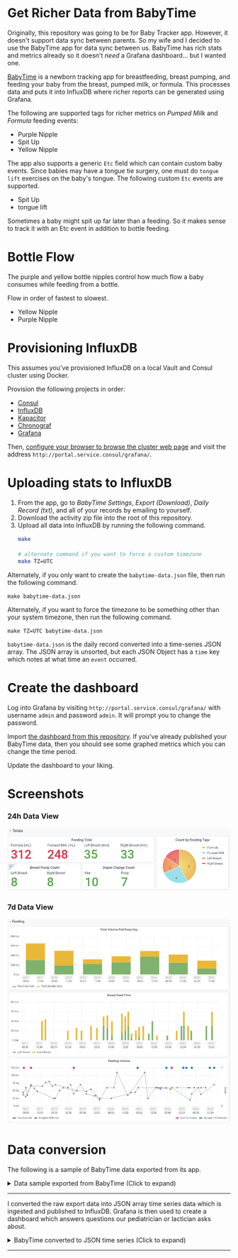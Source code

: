 # Get Richer Data from BabyTime

Originally, this repository was going to be for Baby Tracker app.  However, it
doesn't support data sync between parents.  So my wife and I decided to use the
BabyTime app for data sync between us.  BabyTime has rich stats and metrics
already so it doesn't _need_ a Grafana dashboard... but I wanted one.

[BabyTime][1] is a newborn tracking app for breastfeeding, breast pumping, and
feeding your baby from the breast, pumped milk, or formula.  This processes data
and puts it into InfluxDB where richer reports can be generated using Grafana.

The following are supported tags for richer metrics on _Pumped Milk_ and
_Formula_ feeding events:

- Purple Nipple
- Spit Up
- Yellow Nipple

The app also supports a generic `Etc` field which can contain custom baby
events.  Since babies may have a tongue tie surgery, one must do `tongue
lift` exercises on the baby's tongue.  The following custom `Etc` events are
supported.

- Spit Up
- tongue lift

Sometimes a baby might spit up far later than a feeding.  So it makes sense to
track it with an Etc event in addition to bottle feeding.

# Bottle Flow

The purple and yellow bottle nipples control how much flow a baby consumes while
feeding from a bottle.

Flow in order of fastest to slowest.

- Yellow Nipple
- Purple Nipple

# Provisioning InfluxDB

This assumes you've provisioned InfluxDB on a local Vault and Consul cluster
using Docker.

Provision the following projects in order:

- [Consul][2]
- [InfluxDB][3]
- [Kapacitor][4]
- [Chronograf][5]
- [Grafana][6]

Then, [configure your browser to browse the cluster web page][cluster-web] and
visit the address `http://portal.service.consul/grafana/`.

# Uploading stats to InfluxDB

1. From the app, go to _BabyTime Settings_, _Export (Download)_, _Daily Record
   (txt)_, and all of your records by emailing to yourself.
2. Download the activity zip file into the root of this repository.
3. Upload all data into InfluxDB by running the following command.
   ```bash
   make

   # alternate command if you want to force a custom timezone
   make TZ=UTC
   ```

Alternately, if you only want to create the `babytime-data.json` file, then run
the following command.

    make babytime-data.json

Alternately, if you want to force the timezone to be something other than your
system timezone, then run the following command.

    make TZ=UTC babytime-data.json

`babytime-data.json` is the daily record converted into a time-series JSON
array.  The JSON array is unsorted, but each JSON Object has a `time` key which
notes at what time an `event` occurred.

# Create the dashboard

Log into Grafana by visiting `http://portal.service.consul/grafana/` with
username `admin` and password `admin`.  It will prompt you to change the
password.

Import [the dashboard from this repository][dashboard-json].  If you've already
published your BabyTime data, then you should see some graphed metrics which you
can change the time period.

Update the dashboard to your liking.

# Screenshots

### 24h Data View

![24h view of feeding and breast pumping][24h-view]

### 7d Data View

![7d view of feeding volume, spit up events, and breast feeding time][7d-view]

# Data conversion

The following is a sample of BabyTime data exported from its app.

<details><summary>Data sample exported from BabyTime (Click to expand)</summary>

---

```
YYYY-MM-DD 04:47 PM
Type: Pumped Milk
Pumped Milk Total Amount(ml): 77 (ml)
Memo: Yellow Nipple
====================
YYYY-MM-DD 04:23 PM ~ YYYY-MM-DD 04:45 PM
Type: Breastfeeding (right)
Duration: 22 (min)
Breastfeeding Right: 22 (min)
Memo: Shield, let down
====================
YYYY-MM-DD 04:15 PM
Type: Pee
Diaper type: Pee
====================
YYYY-MM-DD 02:30 PM
Type: Pee
Diaper type: Both
====================
YYYY-MM-DD 01:55 PM
Type: Pumped Milk
Pumped Milk Total Amount(ml): 65 (ml)
Memo: Purple Nipple
====================
YYYY-MM-DD 01:30 PM ~ YYYY-MM-DD 01:50 PM
Type: Breastfeeding (right)
Duration: 20 (min)
Breastfeeding Right: 20 (min)
Memo: Shield
====================
YYYY-MM-DD 12:15 PM ~ YYYY-MM-DD 12:30 PM
Type: Pumping
Duration: 15 (min)
Pumping Left: 14 (min)
Pumping Right: 15 (min)
Pumping Total Amount(ml): 32 (ml)
Pumping Left Amount(ml): 15 (ml)
Pumping Right Amount(ml): 17 (ml)
Memo: Bottle Fed
====================
```

</details>

---

I converted the raw export data into JSON array time series data which is
ingested and published to InfluxDB.  Grafana is then used to create a dashboard
which answers questions our pediatrician or lactician asks about.

<details><summary>BabyTime converted to JSON time series (Click to expand)</summary>

---

```json
[
    {
        "event": "Feed Pumped Milk",
        "feed_pump_ml": 77,
        "notes": "Yellow Nipple",
        "time": "YYYY-MM-DD 04:47 PM EDT",
        "yellow_nipple": true
    },
    {
        "duration_min": 22,
        "event": "Breastfeeding",
        "feed_breast_right_min": 22,
        "notes": "Shield, let down",
        "time": "YYYY-MM-DD 04:23 PM EDT"
    },
    {
        "diaper_type": "Pee",
        "event": "Change Diaper",
        "pee": true,
        "time": "YYYY-MM-DD 04:15 PM EDT"
    },
    {
        "diaper_type": "Both",
        "event": "Change Diaper",
        "pee": true,
        "poop": true,
        "time": "YYYY-MM-DD 02:30 PM EDT"
    },
    {
        "event": "Feed Pumped Milk",
        "feed_pump_ml": 65,
        "notes": "Purple Nipple",
        "purple_nipple": true,
        "time": "YYYY-MM-DD 01:55 PM EDT"
    },
    {
        "duration_min": 20,
        "event": "Breastfeeding",
        "feed_breast_right_min": 20,
        "notes": "Shield",
        "time": "YYYY-MM-DD 01:30 PM EDT"
    },
    {
        "duration_min": 15,
        "event": "Pumping",
        "notes": "Bottle Fed",
        "pump_left_breast_min": 14,
        "pump_left_breast_ml": 15,
        "pump_right_breast_min": 15,
        "pump_right_breast_ml": 17,
        "pump_total_ml": 32,
        "time": "YYYY-MM-DD 12:15 PM EDT"
    }
]
```

</details>

---

[1]: https://www.babytime.care/
[2]: https://github.com/samrocketman/docker-compose-ha-consul-vault-ui
[3]: https://github.com/samrocketman/consul-influxdb
[4]: https://github.com/samrocketman/consul-kapacitor
[5]: https://github.com/samrocketman/consul-chronograf
[6]: https://github.com/samrocketman/consul-grafana
[24h-view]: ./dashboards/grafana/24h-data-view.png
[7d-view]: ./dashboards/grafana/7d-data-view.png
[cluster-web]: https://github.com/samrocketman/docker-compose-ha-consul-vault-ui#configure-your-browser
[dashboard-json]: ./dashboards/grafana/BabyTime.json
